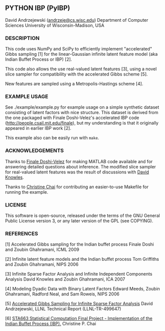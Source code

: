 ## PYTHON IBP (PyIBP)

David Andrzejewski (andrzeje@cs.wisc.edu) 
Department of Computer Sciences 
University of Wisconsin-Madison, USA


### DESCRIPTION

This code uses NumPy and SciPy to efficiently implement "accelerated"
Gibbs sampling [1] for the linear-Gaussian infinite latent feature
model (aka Indian Buffet Process or IBP) [2].

This code also allows the use real-valued latent features [3], using a
novel slice sampler for compatibility with the accelerated Gibbs
scheme [5].

New features are sampled using a Metropolis-Hastings scheme [4].

### EXAMPLE USAGE

See ./example/example.py for example usage on a simple synthetic dataset
consisting of latent factors with nice structure.  This dataset is
derived from the one packaged with Finale Doshi-Velez's accelerated
IBP code (http://people.csail.mit.edu/finale), but my understanding is
that it originally appeared in earlier IBP work [2].

This example also can be easily run with `make`.

### ACKNOWLEDGEMENTS

Thanks to
[Finale Doshi-Velez](http://www.seas.harvard.edu/directory/finale) for
making MATLAB code available and for answering detailed questions
about inference.  The modified slice sampler for real-valued latent
features was the result of discussions with
[David Knowles](http://cs.stanford.edu/people/davidknowles/).

Thanks to [Christine Chai](https://github.com/star1327p) for
contributing an easier-to-use Makefile for running the example.

### LICENSE

This software is open-source, released under the terms of the GNU
General Public License version 3, or any later version of the GPL (see
COPYING).


### REFERENCES

[1] 
Accelerated Gibbs sampling for the Indian buffet process
Finale Doshi and Zoubin Ghahramani, ICML 2009

[2]
Infinite latent feature models and the Indian buffet process
Tom Griffiths and Zoubin Ghahramani, NIPS 2006

[3]
Infinite Sparse Factor Analysis and Infinite Independent Components Analysis
David Knowles and Zoubin Ghahramani, ICA 2007

[4]
Modeling Dyadic Data with Binary Latent Factors
Edward Meeds, Zoubin Ghahramani, Radford Neal, and Sam Roweis, NIPS 2006

[5]
[Accelerated Gibbs Sampling for Infinite Sparse Factor Analysis](http://www.david-andrzejewski.com/publications/llnl-accelerated-gibbs.pdf)
David Andrzejewski, LLNL Technical Report (LLNL-TR-499647)

[6]
[STA663 Statistical Computation Final Project - Implementation of the Indian Buffet Process (IBP).](https://github.com/star1327p/STA663-Christine-Chai-Final-Project)
Christine P. Chai

